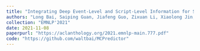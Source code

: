 ```yaml
---
title: "Integrating Deep Event-Level and Script-Level Information for Script Event Prediction"
authors: "Long Bai, Saiping Guan, Jiafeng Guo, Zixuan Li, Xiaolong Jin, Xueqi Cheng"
collection: "EMNLP'2021"
date: 2021-11-08
paperpurl: "https://aclanthology.org/2021.emnlp-main.777.pdf"
code: "https://github.com/waltbai/MCPredictor"
---
```

